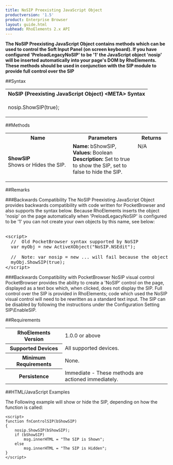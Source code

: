 ```yaml
---
title: NoSIP Preexisting JavaScript Object
productversion: '1.5'
product: Enterprise Browser
layout: guide.html
subhead: RhoElements 2.x API
---
```



<b>
The NoSIP Preexisting JavaScript Object contains methods which can be used to control the Soft Input Panel (on screen keyboard). If you have configured 'PreloadLegacyNoSIP' to be '1' the JavaScript object 'nosip' will be inserted automatically into your page's DOM by RhoElements. These methods should be used in conjunction with the SIP module to provide full control over the SIP
</b>

##Syntax

<table class="re-table"><tr><th class="tableHeading">NoSIP (Preexisting JavaScript Object) &lt;META&gt; Syntax
</th></tr><tr><td class="clsSyntaxCells clsOddRow"><p>nosip.ShowSIP(true);</p></td></tr></table>




##Methods

<table class="re-table"><col width="40%" /><col width="40%" /><col width="20%" /><tr><th class="tableHeading">Name</th><th class="tableHeading">Parameters</th><th class="tableHeading">Returns</th></tr><tr><td style="text-align:left;" class="clsSyntaxCells clsOddRow"><b>ShowSIP<br /></b>Shows or Hides the SIP.</td><td style="text-align:left;" class="clsSyntaxCells clsOddRow"><b>Name: </b>bShowSIP, 
<b>Values: </b>Boolean<br /><b>Description: </b>Set to true to show the SIP, set to false to hide the SIP.<P /></td><td style="text-align:left;" valign="top" class="clsSyntaxCells clsOddRow">N/A</td></tr></table>




##Remarks


###Backwards Compatibility
The NoSIP Preexisting JavaScript Object provides backwards compatibility with code written for PocketBrowser and also supports the syntax below. Because RhoElements inserts the object 'nosip' on the page automatically when 'PreloadLegacyNoSIP' is configured to be '1' you can not create your own objects by this name, see below:

<pre>

&lt;script&gt;
  //  Old PocketBrowser syntax supported by NoSIP
  var myObj = new ActiveXObject("NoSIP.NSEdit"); 
  
  //  Note: var nosip = new ... will fail because the object already exists on the page.
  myObj.ShowSIP(true);
&lt;/script&gt;
</pre>


###Backwards Compatibility with PocketBrowser NoSIP visual control
PocketBrowser provides the ability to create a 'NoSIP' control on the page, displayed as a text box which, when clicked, does not display the SIP. Full control over the SIP is provided in RhoElements; code which used the NoSIP visual control will need to be rewritten as a standard text input. The SIP can be disabled by following the instructions under the Configuration Setting SIP\\EnableSIP.




##Requirements

<table class="re-table"><tr><th class="tableHeading">RhoElements Version</th><td class="clsSyntaxCell clsEvenRow">1.0.0 or above
</td></tr><tr><th class="tableHeading">Supported Devices</th><td class="clsSyntaxCell clsOddRow">All supported devices.</td></tr><tr><th class="tableHeading">Minimum Requirements</th><td class="clsSyntaxCell clsOddRow">None.</td></tr><tr><th class="tableHeading">Persistence</th><td class="clsSyntaxCell clsEvenRow">Immediate - These methods are actioned immediately.</td></tr></table>


##HTML/JavaScript Examples

The Following example will show or hide the SIP, depending on how the function is called:

	<script>
	function fnControlSIP(bShowSIP)
	{
		nosip.ShowSIP(bShowSIP);
		if (bShowSIP)
			msg.innerHTML = "The SIP is Shown";
		else
			msg.innerHTML = "The SIP is Hidden";
	}
	</script>
	






